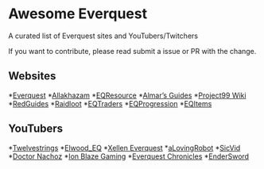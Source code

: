# Awesome Everquest 

A curated list of Everquest sites and YouTubers/Twitchers

If you want to contribute, please read submit a issue or PR with the change.

## Websites
*[Everquest](https://everquest.com/)
*[Allakhazam](https://everquest.allakhazam.com/)
*[EQResource](https://eqresource.com/)
*[Almar’s Guides](https://almarsguides.com/EQ)
*[Project99 Wiki](https://wiki.project1999.com/)
*[RedGuides](https://www.redguides.com)
*[Raidloot](http://raidloot.com)
*[EQTraders](http://eqtraders.com)
*[EQProgression](https://www.eqprogression.com/)
*[EQItems](https://eqitems.com/)

## YouTubers
*[Twelvestrings](https://www.youtube.com/channel/UC_dOTzt7DwC6tiWfgRriRpQ)
*[Elwood_EQ](https://www.youtube.com/channel/UCXQ8621V0k-eSOK4jnum1XQ )
*[Xellen Everquest](https://www.youtube.com/channel/UCbXo3YnBRiaH_pZuwtSNRLg )
*[aLovingRobot](https://www.youtube.com/channel/UCFl_3ktLNPYUeicLmhSvB1Q )
*[SicVid](https://www.youtube.com/c/SicVid)
*[Doctor Nachoz](https://www.youtube.com/channel/UCxBKRN2AnlLYEM1hl2vbavQ)
*[Ion Blaze Gaming](https://www.youtube.com/c/IonBlazeGaming/)
*[Everquest Chronicles](https://www.youtube.com/c/FcsevenXIII)
*[EnderSword](https://www.youtube.com/user/EnderSword)
